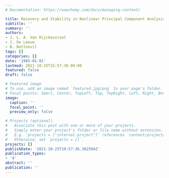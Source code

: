 ```yaml
---
# Documentation: https://wowchemy.com/docs/managing-content/

title: Recovery and Stability in Nonlinear Principal Component Analysis
subtitle: ''
summary: ''
authors:
- J. L. A. Van Rijckevorsel
- J. De Leeuw
- B. Bettonvil
tags: []
categories: []
date: '1985-01-01'
lastmod: 2021-10-25T15:57:36-04:00
featured: false
draft: false

# Featured image
# To use, add an image named `featured.jpg/png` to your page's folder.
# Focal points: Smart, Center, TopLeft, Top, TopRight, Left, Right, BottomLeft, Bottom, BottomRight.
image:
  caption: ''
  focal_point: ''
  preview_only: false

# Projects (optional).
#   Associate this post with one or more of your projects.
#   Simply enter your project's folder or file name without extension.
#   E.g. `projects = ["internal-project"]` references `content/project/deep-learning/index.md`.
#   Otherwise, set `projects = []`.
projects: []
publishDate: '2021-10-25T19:57:36.382594Z'
publication_types:
- '4'
abstract: ''
publication: ''
---
```

